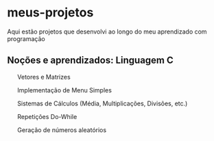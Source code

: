 # meus-projetos
Aqui estão projetos que desenvolvi ao longo do meu aprendizado com programação

<h2>Noções e aprendizados: Linguagem C</h2>
<ul>Vetores e Matrizes</ul>
<ul>Implementação de Menu Simples</ul>
<ul>Sistemas de Cálculos (Média, Multiplicações, Divisões, etc.)</ul>
<ul>Repetições Do-While</ul>
<ul>Geração de números aleatórios</ul>

